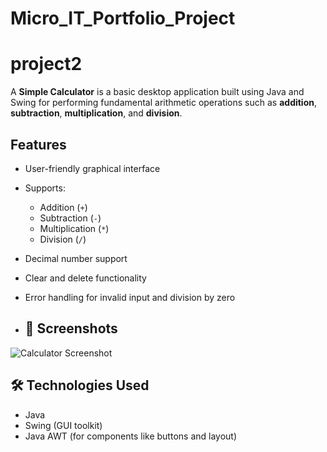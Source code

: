 # Micro_IT_Portfolio_Project


# project2

A **Simple Calculator** is a basic desktop application built using Java and Swing for performing fundamental arithmetic operations such as **addition**, **subtraction**, **multiplication**, and **division**.

## Features

- User-friendly graphical interface
- Supports:
  - Addition (`+`)
  - Subtraction (`-`)
  - Multiplication (`*`)
  - Division (`/`)
- Decimal number support
- Clear and delete functionality
- Error handling for invalid input and division by zero

- ## 📸 Screenshots

![Calculator Screenshot](project2.png) <!-- You can update this with a real image -->

## 🛠️ Technologies Used

- Java
- Swing (GUI toolkit)
- Java AWT (for components like buttons and layout)
